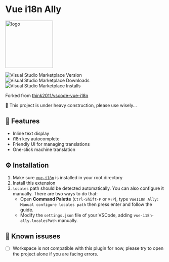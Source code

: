 # Vue i18n Ally

<img src="https://raw.githubusercontent.com/antfu/vscode-vue-i18n-ally/master/static/logo.png" alt="logo" width="150"/>

![Visual Studio Marketplace Version](https://img.shields.io/visual-studio-marketplace/v/antfu.vue-i18n-ally.svg?style=flat-square)
![Visual Studio Marketplace Downloads](https://img.shields.io/visual-studio-marketplace/d/antfu.vue-i18n-ally.svg?style=flat-square)
![Visual Studio Marketplace Installs](https://img.shields.io/visual-studio-marketplace/i/antfu.vue-i18n-ally.svg?style=flat-square)

Forked from [think2011/vscode-vue-i18n](https://github.com/think2011/vscode-vue-i18n)

🚧 This project is under heavy construction, please use wisely...

## 🌟 Features

- Inline text display
- i18n key autocomplete
- Friendly UI for managing translations
- One-click machine translation

## ⚙ Installation

1. Make sure [`vue-i18n`] is installed in your root directory
2. Install this extension
3. `locales` path should be detected automatically. You can also configure it manually. There are two ways to do that:
   - Open **Command Palette** (`Ctrl-Shift-P` or `⌘⇧P`), type `VueI18n Ally: Manual configure locales path` then press enter and follow the guide.
   - Modify the `settings.json` file of your VSCode, adding `vue-i18n-ally.localesPath` manually.

## 🐞 Known issuses

- [ ] Workspace is not compatible with this plugin for now, please try to open the project alone if you are facing errors.

[`vue-i18n`]: (https://github.com/kazupon/vue-i18n)